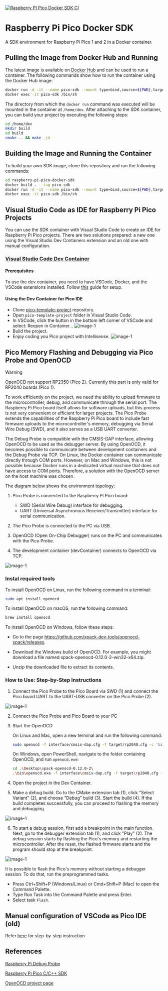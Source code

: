 [![Raspberry PI Pico Docker SDK CI](https://github.com/lukstep/raspberry-pi-pico-docker-sdk/actions/workflows/sdk-ci.yml/badge.svg)](https://github.com/lukstep/raspberry-pi-pico-docker-sdk/actions/workflows/sdk-ci.yml)

# Raspberry Pi Pico Docker SDK

A SDK environment for Raspberry Pi Pico 1 and 2 in a Docker container.

## Pulling the Image from Docker Hub and Running

The latest image is available on [Docker Hub](https://hub.docker.com/repository/docker/lukstep/raspberry-pi-pico-sdk/general)
and can be used to run a container.
The following commands show how to run the container using the Docker Hub image:

```bash
docker run -d -it --name pico-sdk --mount type=bind,source=${PWD},target=/home/dev lukstep/raspberry-pi-pico-sdk:latest
docker exec -it pico-sdk /bin/sh
```

The directory from which the `docker run` command was executed will be mounted in the container at `/home/dev`.
After attaching to the SDK container, you can build your project by executing the following steps:

```bash
cd /home/dev
mkdir build
cd build
cmake .. && make -j4
```

## Building the Image and Running the Container

To build your own SDK image, clone this repository and run the following commands:

```bash
cd raspberry-pi-pico-docker-sdk
docker build . --tag pico-sdk
docker run -d -it --name pico-sdk --mount type=bind,source=${PWD},target=/home/dev pico-sdk
docker exec -it pico-sdk /bin/sh
```

## Visual Studio Code as IDE for Raspberry Pi Pico Projects

You can use the SDK container with Visual Studio Code to create an IDE for Raspberry Pi Pico projects.
There are two solutions prepared: a new one using the Visual Studio Dev Containers extension and an old one with manual configuration.

### [Visual Studio Code Dev Container](https://code.visualstudio.com/docs/devcontainers/containers)

#### Prerequisites

To use the dev container, you need to have VSCode, Docker, and the VSCode extensions installed.
Follow [this](https://code.visualstudio.com/docs/devcontainers/tutorial#_prerequisites) guide for setup.

#### Using the Dev Container for Pico IDE

- Clone [pico-template-project](https://github.com/lukstep/pico-template-project) repository.
- Open `pico-template-project` folder in Visual Studio Code.
- In VSCode, click the button in the bottom left corner of VSCode and select: Reopen in Container...
![image-1](https://github.com/lukstep/raspberry-pi-pico-docker-sdk/assets/20487002/f1f06bca-cb0b-4c2d-bf4c-611ef004e70a)
- Build the project.
- Enjoy coding you Pico project with Intellisense.
![image-1](https://github.com/lukstep/raspberry-pi-pico-docker-sdk/assets/20487002/ed367c06-aa9f-440a-9ca2-ddfbd7bdd266)

## Pico Memory Flashing and Debugging via Pico Probe and OpenOCD

> [!WARNING]  
> OpenOCD not support RP2350 (Pico 2). Currently this part is only valid for RP2040 boards (Pico 1).

To work efficiently on the project, we need the ability to upload firmware to the microcontroller, debug, and communicate through the serial port. The Raspberry Pi Pico board itself allows for software uploads, but this process is not very convenient or efficient for larger projects. The Pico Probe extends the capabilities of the Raspberry Pi Pico board to include fast firmware uploads to the microcontroller's memory, debugging via Serial Wire Debug (SWD), and it also serves as a USB UART converter.

The Debug Probe is compatible with the CMSIS-DAP interface, allowing OpenOCD to be used as the debugger server. By using OpenOCD, it becomes possible to communicate between development containers and the Debug Probe via TCP. On Linux, the Docker container can communicate directly through COM ports. However, on Mac and Windows, this is not possible because Docker runs in a dedicated virtual machine that does not have access to COM ports. Therefore, a solution with the OpenOCD server on the host machine was chosen.

The diagram below shows the environment topology:

1. Pico Probe is connected to the Raspberry Pi Pico board:

    - SWD (Serial Wire Debug) interface for debugging.
    - UART (Universal Asynchronous Receiver/Transmitter) interface for serial communication.

2. The Pico Probe is connected to the PC via USB.

3. OpenOCD (Open On-Chip Debugger) runs on the PC and communicates with the Pico Probe.

4. The development container (devContainer) connects to OpenOCD via TCP.

![image-1](https://github.com/lukstep/raspberry-pi-pico-docker-sdk/assets/20487002/27bbb17d-5de4-4e41-9481-17a9e249e7b3)

### Instal required tools

To install OpenOCD on Linux, run the following command in a terminal:

```bash
sudo apt install openocd
```

To install OpenOCD on macOS, run the following command:

```bash
brew install openocd
```

To install OpenOCD on Windows, follow these steps:

- Go to the page https://github.com/xpack-dev-tools/openocd-xpack/releases.

- Download the Windows build of OpenOCD. For example, you might download a file named xpack-openocd-0.12.0-2-win32-x64.zip.

- Unzip the downloaded file to extract its contents.

### How to Use: Step-by-Step Instructions

1. Connect the Pico Probe to the Pico Board via SWD (1) and connect the Pico board UART to the UART-USB converter on the Pico Probe (2).
   
![image-1](https://github.com/lukstep/raspberry-pi-pico-docker-sdk/assets/20487002/92974093-0699-4299-b88c-b15633cee616)

2. Connect the Pico Probe and Pico Board to your PC
   
3. Start the OpenOCD

    On Linux and Mac, open a new terminal and run the following command:

    ```bash
    sudo openocd -f interface/cmsis-dap.cfg -f target/rp2040.cfg -c 'bindto 0.0.0.0' -c 'adapter speed 5000' -c 'init'
    ```

    On Windows, open PowerShell, navigate to the folder containing OpenOCD, and run `openocd.exe`:

    ```bash
    cd .\Desktop\xpack-openocd-0.12.0-2\
    .\bin\openocd.exe -f interface\cmsis-dap.cfg -f target\rp2040.cfg -c 'bindto 0.0.0.0' -c 'adapter speed 5000' -c 'init'
    ```

4. Open the project in the Dev Container.

5. Make a debug build. Go to the CMake extension tab (1), click "Select Variant" (2), and choose "Debug" build (3). Start the build (4). If the build completes successfully, you can proceed to flashing the memory and debugging.

![image-1](https://github.com/lukstep/raspberry-pi-pico-docker-sdk/assets/20487002/262fb68b-8ef5-4ec2-a05e-8fd09597915d)

6. To start a debug session, first add a breakpoint in the main function. Next, go to the debugger extension tab (1), and click "Play" (2). The debug session starts by flashing the Pico's memory and restarting the microcontroller. After the reset, the flashed firmware starts and the program should stop at the breakpoint.

![image-1](https://github.com/lukstep/raspberry-pi-pico-docker-sdk/assets/20487002/598f6508-0b9a-44dc-b1f9-3a9eb391f0c3)

It is possible to flash the Pico's memory without starting a debugger session. To do that, run the preprogrammed tasks.

- Press Ctrl+Shift+P (Windows/Linux) or Cmd+Shift+P (Mac) to open the Command Palette.
- Type Run Task into the Command Palette and press Enter.
- Select task `Flash`.

## Manual configuration of VSCode as Pico IDE (old)

Refer [here](docs/vscode_manual_setup.md) for step-by-step instruction

## References

[Raspberry Pi Debug Probe](https://www.raspberrypi.com/documentation/microcontrollers/debug-probe.html)

[Raspberry Pi Pico C/C++ SDK](https://datasheets.raspberrypi.com/pico/raspberry-pi-pico-c-sdk.pdf)

[OpenOCD project page](https://openocd.org)
